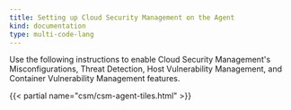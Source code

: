 ```yaml
---
title: Setting up Cloud Security Management on the Agent
kind: documentation
type: multi-code-lang
---
```


Use the following instructions to enable Cloud Security Management's Misconfigurations, Threat Detection, Host Vulnerability Management, and Container Vulnerability Management features.

{{< partial name="csm/csm-agent-tiles.html" >}}